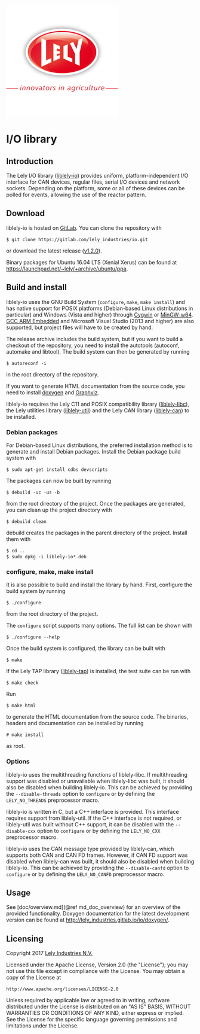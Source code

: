 ![logo](doc/logo.png)

I/O library
===========

Introduction
------------

The Lely I/O library ([liblely-io]) provides uniform, platform-independent I/O
interface for CAN devices, regular files, serial I/O devices and network
sockets. Depending on the platform, some or all of these devices can be polled
for events, allowing the use of the reactor pattern.

Download
--------

liblely-io is hosted on [GitLab]. You can clone the repository with

    $ git clone https://gitlab.com/lely_industries/io.git

or download the latest release
([v1.2.0](https://gitlab.com/lely_industries/io/tags/v1.2.0)).

Binary packages for Ubuntu 16.04 LTS (Xenial Xerus) can be found at
https://launchpad.net/~lely/+archive/ubuntu/ppa.

Build and install
-----------------

liblely-io uses the GNU Build System (`configure`, `make`, `make install`) and
has native support for POSIX platforms (Debian-based Linux distributions in
particular) and Windows (Vista and higher) through [Cygwin] or [MinGW-w64].
[GCC ARM Embedded] and Microsoft Visual Studio (2013 and higher) are also
supported, but project files will have to be created by hand.

The release archive includes the build system, but if you want to build a
checkout of the repository, you need to install the autotools (autoconf,
automake and libtool). The build system can then be generated by running

    $ autoreconf -i

in the root directory of the repository.

If you want to generate HTML documentation from the source code, you need to
install [doxygen] and [Graphviz].

liblely-io requires the Lely C11 and POSIX compatibility library
([liblely-libc]), the Lely utilities library ([liblely-util]) and the Lely CAN
library ([liblely-can]) to be installed.

### Debian packages

For Debian-based Linux distributions, the preferred installation method is to
generate and install Debian packages. Install the Debian package build system
with

    $ sudo apt-get install cdbs devscripts

The packages can now be built by running

    $ debuild -uc -us -b

from the root directory of the project. Once the packages are generated, you can
clean up the project directory with

    $ debuild clean

debuild creates the packages in the parent directory of the project. Install
them with

    $ cd ..
    $ sudo dpkg -i liblely-io*.deb

### configure, make, make install

It is also possible to build and install the library by hand. First, configure
the build system by running

    $ ./configure

from the root directory of the project.

The `configure` script supports many options. The full list can be shown with

    $ ./configure --help

Once the build system is configured, the library can be built with

    $ make

If the Lely TAP library ([liblely-tap]) is installed, the test suite can be run
with

    $ make check

Run

    $ make html

to generate the HTML documentation from the source code. The binaries, headers
and documentation can be installed by running

    # make install

as root.

### Options

liblely-io uses the multithreading functions of liblely-libc. If multithreading
support was disabled or unavailable when liblely-libc was built, it should also
be disabled when building liblely-io. This can be achieved by providing the
`--disable-threads` option to `configure` or by defining the `LELY_NO_THREADS`
preprocessor macro.

liblely-io is written in C, but a C++ interface is provided. This interface
requires support from liblely-util. If the C++ interface is not required, or
liblely-util was built without C++ support, it can be disabled with the
`--disable-cxx` option to `configure` or by defining the `LELY_NO_CXX`
preprocessor macro.

liblely-io uses the CAN message type provided by liblely-can, which supports
both CAN and CAN FD frames. However, if CAN FD support was disabled when
liblely-can was built, it should also be disabled when building liblely-io. This
can be achieved by providing the `--disable-canfd` option to `configure` or by
defining the `LELY_NO_CANFD` preprocessor macro.

Usage
-----

See [doc/overview.md](@ref md_doc_overview) for an overview of the provided
functionality. Doxygen documentation for the latest development version can be
found at http://lely_industries.gitlab.io/io/doxygen/.

Licensing
---------

Copyright 2017 [Lely Industries N.V.]

Licensed under the Apache License, Version 2.0 (the "License");
you may not use this file except in compliance with the License.
You may obtain a copy of the License at

    http://www.apache.org/licenses/LICENSE-2.0

Unless required by applicable law or agreed to in writing, software
distributed under the License is distributed on an "AS IS" BASIS,
WITHOUT WARRANTIES OR CONDITIONS OF ANY KIND, either express or implied.
See the License for the specific language governing permissions and
limitations under the License.

[Cygwin]: https://www.cygwin.com/
[doxygen]: http://www.doxygen.org/
[GCC ARM Embedded]: https://launchpad.net/gcc-arm-embedded
[GitLab]: https://gitlab.com/lely_industries/io
[Graphviz]: http://www.graphviz.org/
[Lely Industries N.V.]: http://www.lely.com
[liblely-can]: https://gitlab.com/lely_industries/can
[liblely-io]: https://gitlab.com/lely_industries/io
[liblely-libc]: https://gitlab.com/lely_industries/libc
[liblely-tap]: https://gitlab.com/lely_industries/tap
[liblely-util]: https://gitlab.com/lely_industries/util
[MinGW-w64]: http://mingw-w64.org/

